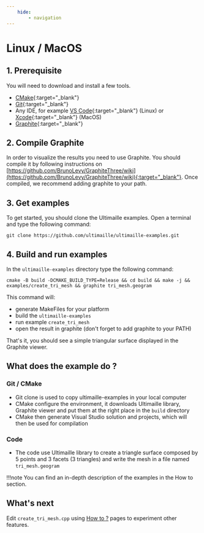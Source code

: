 ```yaml
---
    hide:
        - navigation
---
```


# Linux / MacOS


## 1. Prerequisite

You will need to download and install a few tools.

 - [CMake](https://cmake.org/download/){:target="_blank"}
 - [Git](https://git-scm.com/){:target="_blank"}
 - Any IDE, for example [VS Code](https://code.visualstudio.com/){:target="_blank"} (Linux) or [Xcode](https://developer.apple.com/xcode/){:target="_blank"} (MacOS)
 - [Graphite](https://github.com/BrunoLevy/GraphiteThree){:target="_blank"}

## 2. Compile Graphite

In order to visualize the results you need to use Graphite. You should compile it by following instructions on 
[https://github.com/BrunoLevy/GraphiteThree/wiki](https://github.com/BrunoLevy/GraphiteThree/wiki){:target="_blank"}. Once compiled, we recommend adding graphite to your path.

## 3. Get examples

To get started, you should clone the Ultimaille examples. Open a terminal and type the following command:

`git clone https://github.com/ultimaille/ultimaille-examples.git`

## 4. Build and run examples

In the `ultimaille-examples` directory type the following command:

`cmake -B build -DCMAKE_BUILD_TYPE=Release && cd build && make -j && examples/create_tri_mesh && graphite tri_mesh.geogram`

This command will: 

 - generate MakeFiles for your platform
 - build the `ultimaille-examples`
 - run example `create_tri_mesh`
 - open the result in graphite (don't forget to add graphite to your PATH)

That's it, you should see a simple triangular surface displayed in the Graphite viewer.

## What does the example do ?

### Git / CMake

 - Git clone is used to copy ultimaille-examples in your local computer
 - CMake configure the environment, it downloads Ultimaille library, Graphite viewer and put them at the right place in the `build` directory
 - CMake then generate Visual Studio solution and projects, which will then be used for compilation


### Code

 - The code use Ultimaille library to create a triangle surface composed by 5 points and 3 facets (3 triangles) and write the mesh in a file named `tri_mesh.geogram`

!!!note 
    You can find an in-depth description of the examples in the How to section.

## What's next

Edit `create_tri_mesh.cpp` using [How to ?](../how_to/index.md) pages to experiment other features.